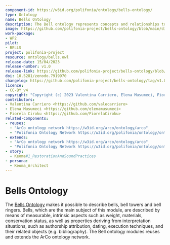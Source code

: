 ```yaml
---
component-id: https://w3id.org/polifonia/ontology/bells-ontology/
type: Ontology
name: Bells Ontology
description: The Bell ontology represents concepts and relationships to describe bells, bell towers and bell ringers.
image: https://github.com/polifonia-project/bells-ontology/blob/main/diagrams/bells.png
work-package:
- WP2
pilot:
- BELLS
project: polifonia-project
resource: ontology/bells.owl
release-date: 15/04/2023
release-number: v1.0
release-link: https://github.com/polifonia-project/bells-ontology/blob/main/ontology/bells.owl
doi: 10.5281/zenodo.7919970
changelog: https://github.com/polifonia-project/bells-ontology/tag/v1.0
licence:
- CC-BY_v4
copyright: "Copyright (c) 2023 Valentina Carriero, Elena Musumeci, Fiorela Ciroku"
contributors:
- Valentina Carriero <https://github.com/valecarriero>
- Elena Musumeci <https://github.com/elenamusumeci>
- Fiorela Ciroku <https://github.com/FiorelaCiroku>
related-components:
- reuses:  
  - "ArCo ontology network https://w3id.org/arco/ontology/arco"
  - "Polifonia Ontology Network https://w3id.org/polifonia/ontology/ontology-network"
- extends:
  - "ArCo ontology network https://w3id.org/arco/ontology/arco"
  - "Polifonia Ontology Network https://w3id.org/polifonia/ontology/ontology-network"
- story:
  - Keoma#1_RestorationAndSoundPractices
- persona:
  - Keoma_Architect
---
```


# Bells Ontology
The [Bells Ontology](https://github.com/polifonia-project/bells-ontology) makes it possible to describe bells, bell towers and bell ringers.
Bells, which are the main subject of this module, are described by means of measurable, intrinsic aspects such as weight, materials, conservation status, as well as properties deriving from interpretation situations, such as authorship attribution, dating, execution techniques, and their related objects (e.g. bibliography).
The Bell ontology modules reuses and extends the ArCo ontology network.
